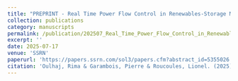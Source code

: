 ```yaml
---
title: "PREPRINT - Real Time Power Flow Control in Renewables-Storage Microgrids: Assessing the Reliability Of  Finite Horizon Policy Gradient Methods in Constrained and Unconstrained Scenarios"
collection: publications
category: manuscripts
permalink: /publication/202507_Real_Time_Power_Flow_Control_in_Renewables-Storage_Microgrids
excerpt: ''
date: 2025-07-17
venue: 'SSRN'
paperurl: 'https://papers.ssrn.com/sol3/papers.cfm?abstract_id=5355026'
citation: 'Oulhaj, Rima & Garambois, Pierre & Roucoules, Lionel. (2025). Real Time Power Flow Control in Renewables-Storage Microgrids: Assessing the Reliability Of  Finite Horizon Policy Gradient Methods in Constrained and Unconstrained Scenarios'
---
```

